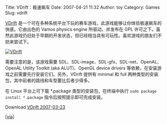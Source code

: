Title: VDrift：极速飙车
Date: 2007-04-21 11:32
Author: toy
Category: Games
Slug: vdrift

[VDrift](http://vdrift.net/)
是一个可在多种系统平台下玩的赛车游戏，此游戏能够让你体验极速飙车的快感。它由出色的
Vamos physics engine 所驱动，并发布在 GPL
许可之下。虽然此游戏仍旧处于早期的开发状态，但已经相当具有可玩性。喜欢游戏的朋友们不妨来尝试下。

[![VDrift](http://i.linuxtoy.org/i/2007/04/vdrift_s.jpg)](http://i.linuxtoy.org/i/2007/04/vdrift.jpg)

需要注意的是，该游戏需要
SDL、SDL-image、SDL-gfx、SDL-net、OpenAL、OpenAL Utility Toolkit (aka
ALUT)、OpenGL device drivers
等依赖，在安装游戏之前需要先行安装它们。另外，VDrift 提供有 minimal 和
full 两种类型的安装包，其中前者的路线和车型要比后者少得多。

在 Linux 平台上可下载 *.package 类型的安装包，在终端中执行
`sudo package install *.package` 指令后按照提示即可完成安装。

Download [VDrift
2007-03-23](http://sourceforge.net/project/showfiles.php?group_id=137283)

[[via](http://lerosua.blogspot.com/2007/04/linux.html)]
